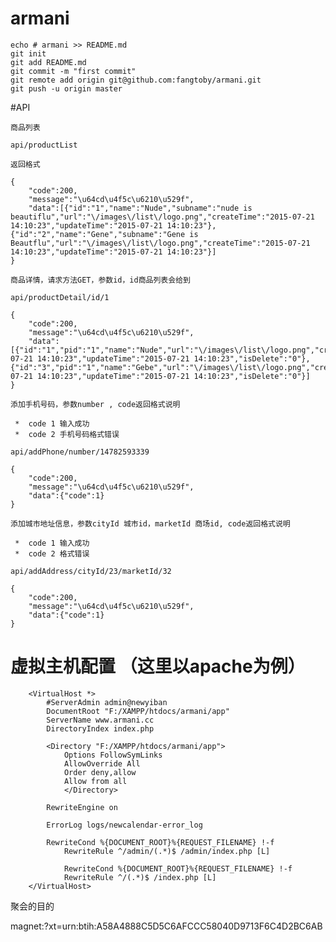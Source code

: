 # armani

	echo # armani >> README.md
	git init
	git add README.md
	git commit -m "first commit"
	git remote add origin git@github.com:fangtoby/armani.git
	git push -u origin master

#API
	
	商品列表
	
	api/productList
	
	返回格式
	
	{
		"code":200,
		"message":"\u64cd\u4f5c\u6210\u529f",
		"data":[{"id":"1","name":"Nude","subname":"nude is beautiflu","url":"\/images\/list\/logo.png","createTime":"2015-07-21 14:10:23","updateTime":"2015-07-21 14:10:23"},{"id":"2","name":"Gene","subname":"Gene is Beautflu","url":"\/images\/list\/logo.png","createTime":"2015-07-21 14:10:23","updateTime":"2015-07-21 14:10:23"}]
	}
	
	商品详情，请求方法GET，参数id，id商品列表会给到
	
	api/productDetail/id/1

	{
		"code":200,
		"message":"\u64cd\u4f5c\u6210\u529f",
		"data":[{"id":"1","pid":"1","name":"Nude","url":"\/images\/list\/logo.png","createTime":"2015-07-21 14:10:23","updateTime":"2015-07-21 14:10:23","isDelete":"0"},{"id":"3","pid":"1","name":"Gebe","url":"\/images\/list\/logo.png","createTime":"2015-07-21 14:10:23","updateTime":"2015-07-21 14:10:23","isDelete":"0"}]
	}
	
	添加手机号码，参数number , code返回格式说明
	
	 *	code 1 输入成功
	 *	code 2 手机号码格式错误
	
	api/addPhone/number/14782593339
	
	{
		"code":200,
		"message":"\u64cd\u4f5c\u6210\u529f",
		"data":{"code":1}
	}
	
	添加城市地址信息，参数cityId 城市id，marketId 商场id, code返回格式说明
	
	 *	code 1 输入成功
	 *	code 2 格式错误
	
	api/addAddress/cityId/23/marketId/32
	
	{
		"code":200,
		"message":"\u64cd\u4f5c\u6210\u529f",
		"data":{"code":1}
	}
	
	

# 虚拟主机配置 （这里以apache为例）

		<VirtualHost *>
			#ServerAdmin admin@newyiban
			DocumentRoot "F:/XAMPP/htdocs/armani/app"
			ServerName www.armani.cc
			DirectoryIndex index.php
			
			<Directory "F:/XAMPP/htdocs/armani/app">
				Options FollowSymLinks
				AllowOverride All
				Order deny,allow
				Allow from all
				</Directory>
		
			RewriteEngine on 
			
			ErrorLog logs/newcalendar-error_log
			 
			RewriteCond %{DOCUMENT_ROOT}%{REQUEST_FILENAME} !-f
				RewriteRule ^/admin/(.*)$ /admin/index.php [L]
		
				RewriteCond %{DOCUMENT_ROOT}%{REQUEST_FILENAME} !-f
				RewriteRule ^/(.*)$ /index.php [L]
		</VirtualHost>


聚会的目的

magnet:?xt=urn:btih:A58A4888C5D5C6AFCCC58040D9713F6C4D2BC6AB

